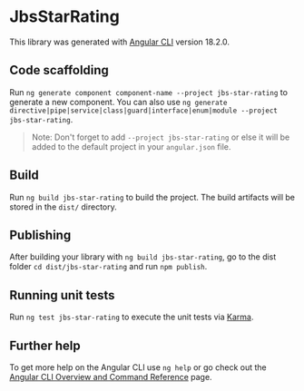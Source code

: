 # JbsStarRating

This library was generated with [Angular CLI](https://github.com/angular/angular-cli) version 18.2.0.

## Code scaffolding

Run `ng generate component component-name --project jbs-star-rating` to generate a new component. You can also use `ng generate directive|pipe|service|class|guard|interface|enum|module --project jbs-star-rating`.
> Note: Don't forget to add `--project jbs-star-rating` or else it will be added to the default project in your `angular.json` file. 

## Build

Run `ng build jbs-star-rating` to build the project. The build artifacts will be stored in the `dist/` directory.

## Publishing

After building your library with `ng build jbs-star-rating`, go to the dist folder `cd dist/jbs-star-rating` and run `npm publish`.

## Running unit tests

Run `ng test jbs-star-rating` to execute the unit tests via [Karma](https://karma-runner.github.io).

## Further help

To get more help on the Angular CLI use `ng help` or go check out the [Angular CLI Overview and Command Reference](https://angular.dev/tools/cli) page.
